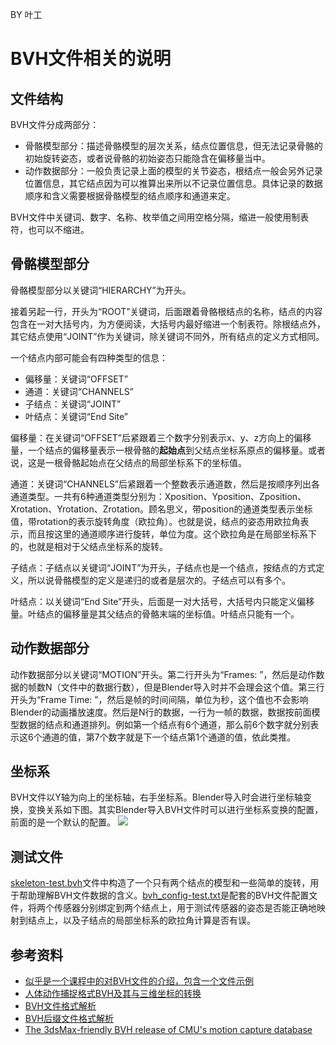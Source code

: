 BY 叶工

# BVH文件相关的说明
## 文件结构
BVH文件分成两部分：
- 骨骼模型部分：描述骨骼模型的层次关系，结点位置信息，但无法记录骨骼的初始旋转姿态，或者说骨骼的初始姿态只能隐含在偏移量当中。
- 动作数据部分：一般负责记录上面的模型的关节姿态，根结点一般会另外记录位置信息，其它结点因为可以推算出来所以不记录位置信息。具体记录的数据顺序和含义需要根据骨骼模型的结点顺序和通道来定。

BVH文件中关键词、数字、名称、枚举值之间用空格分隔，缩进一般使用制表符，也可以不缩进。

## 骨骼模型部分
骨骼模型部分以关键词“HIERARCHY”为开头。

接着另起一行，开头为“ROOT”关键词，后面跟着骨骼根结点的名称，结点的内容包含在一对大括号内，为方便阅读，大括号内最好缩进一个制表符。除根结点外，其它结点使用“JOINT”作为关键词，除关键词不同外，所有结点的定义方式相同。

一个结点内部可能会有四种类型的信息：
- 偏移量：关键词“OFFSET”
- 通道：关键词“CHANNELS”
- 子结点：关键词“JOINT”
- 叶结点：关键词“End Site”

偏移量：在关键词“OFFSET”后紧跟着三个数字分别表示x、y、z方向上的偏移量，一个结点的偏移量表示一根骨骼的**起始点**到父结点坐标系原点的偏移量。或者说，这是一根骨骼起始点在父结点的局部坐标系下的坐标值。

通道：关键词“CHANNELS”后紧跟着一个整数表示通道数，然后是按顺序列出各通道类型。一共有6种通道类型分别为：Xposition、Yposition、Zposition、Xrotation、Yrotation、Zrotation。顾名思义，带position的通道类型表示坐标值，带rotation的表示旋转角度（欧拉角）。也就是说，结点的姿态用欧拉角表示，而且按这里的通道顺序进行旋转，单位为度。这个欧拉角是在局部坐标系下的，也就是相对于父结点坐标系的旋转。

子结点：子结点以关键词“JOINT”为开头，子结点也是一个结点，按结点的方式定义，所以说骨骼模型的定义是递归的或者是层次的。子结点可以有多个。

叶结点：以关键词“End Site”开头，后面是一对大括号，大括号内只能定义偏移量。叶结点的偏移量是其父结点的骨骼末端的坐标值。叶结点只能有一个。

## 动作数据部分
动作数据部分以关键词“MOTION”开头。第二行开头为“Frames: ”，然后是动作数据的帧数N（文件中的数据行数），但是Blender导入时并不会理会这个值。第三行开头为“Frame Time: ”，然后是帧的时间间隔，单位为秒，这个值也不会影响Blender的动画播放速度。然后是N行的数据，一行为一帧的数据，数据按前面模型数据的结点和通道排列。例如第一个结点有6个通道，那么前6个数字就分别表示这6个通道的值，第7个数字就是下一个结点第1个通道的值，依此类推。

## 坐标系
BVH文件以Y轴为向上的坐标轴，右手坐标系。Blender导入时会进行坐标轴变换，变换关系如下图。其实Blender导入BVH文件时可以进行坐标系变换的配置，前面的是一个默认的配置。
![](/pictures/coordinate_system.png)

## 测试文件
[skeleton-test.bvh](/glove-dll/skeleton-test.bvh)文件中构造了一个只有两个结点的模型和一些简单的旋转，用于帮助理解BVH文件数据的含义。[bvh_config-test.txt](/glove-dll/bvh_config-test.txt)是配套的BVH文件配置文件，将两个传感器分别绑定到两个结点上，用于测试传感器的姿态是否能正确地映射到结点上，以及子结点的局部坐标系的欧拉角计算是否有误。

## 参考资料
- [似乎是一个课程中的对BVH文件的介绍，包含一个文件示例](https://research.cs.wisc.edu/graphics/Courses/cs-838-1999/Jeff/BVH.html)
- [人体动作捕捉格式BVH及其与三维坐标的转换](https://blog.csdn.net/hysterisis/article/details/108485054)
- [BVH文件格式解析](https://blog.csdn.net/u012336923/article/details/50972968)
- [BVH后缀文件格式解析](http://www.youizone.com/2015/06/04/bvh-files.html)
- [The 3dsMax-friendly BVH release of CMU's motion capture database](https://sites.google.com/a/cgspeed.com/cgspeed/motion-capture/the-3dsmax-friendly-bvh-release-of-cmus-motion-capture-database)
